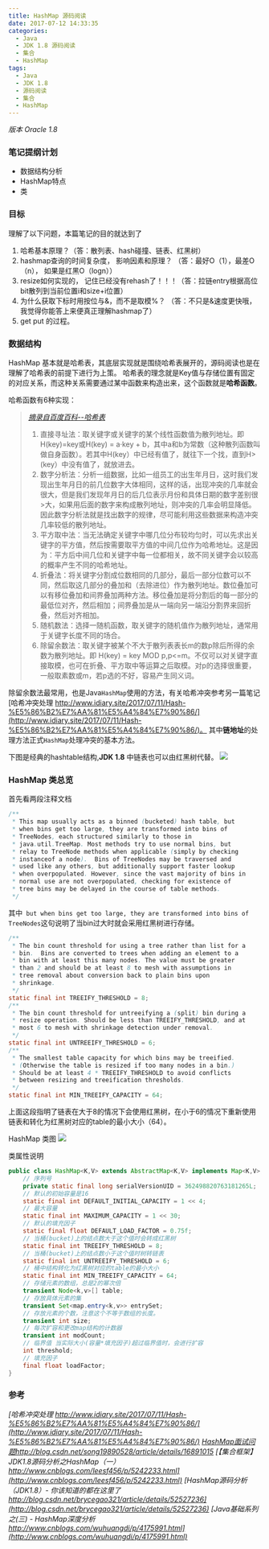 ```yaml
---
title: HashMap 源码阅读
date: 2017-07-12 14:33:35
categories: 
  - Java
  - JDK 1.8 源码阅读
  - 集合
  - HashMap
tags:
  - Java
  - JDK 1.8
  - 源码阅读
  - 集合
  - HashMap
---
```



*版本 Oracle 1.8*

### 笔记提纲计划
- 数据结构分析
- HashMap特点
- 类

### 目标
理解了以下问题，本篇笔记的目的就达到了
1. 哈希基本原理？（答：散列表、hash碰撞、链表、红黑树）
2. hashmap查询的时间复杂度， 影响因素和原理？ （答：最好O（1），最差O（n）， 如果是红黑O（logn））
3. resize如何实现的， 记住已经没有rehash了！！！（答：拉链entry根据高位bit散列到当前位置i和size+i位置）
4. 为什么获取下标时用按位与&，而不是取模%？ （答：不只是&速度更快哦，  我觉得你能答上来便真正理解hashmap了）
5. get put 的过程。

### 数据结构
HashMap 基本就是哈希表，其底层实现就是围绕哈希表展开的，源码阅读也是在理解了哈希表的前提下进行为上策。
哈希表的理念就是Key值与存储位置有固定的对应关系，而这种关系需要通过某中函数来构造出来，这个函数就是**哈希函数**。

<!-- more -->

哈希函数有6种实现：
> *[摘录自百度百科--哈希表](http://baike.baidu.com/link?url=rTB-Z0EPtVD3C3DDs07YL0lveAqK1SvFzVmz31LT3hlLA0dpEJEX0yVJefGKhcumo1XxRckFURuJdY7ewu0O2qLUjeOXmp9bSpdSG1BwgYnQSVxD75bGqCWtrrzXOAoc)*
>1. 直接寻址法：取关键字或关键字的某个线性函数值为散列地址。即H(key)=key或H(key) = a·key + b，其中a和b为常数（这种散列函数叫做自身函数）。若其中H(key）中已经有值了，就往下一个找，直到H>(key）中没有值了，就放进去。
>2. 数字分析法：分析一组数据，比如一组员工的出生年月日，这时我们发现出生年月日的前几位数字大体相同，这样的话，出现冲突的几率就会很大，但是我们发现年月日的后几位表示月份和具体日期的数字差别很>大，如果用后面的数字来构成散列地址，则冲突的几率会明显降低。因此数字分析法就是找出数字的规律，尽可能利用这些数据来构造冲突几率较低的散列地址。
>3. 平方取中法：当无法确定关键字中哪几位分布较均匀时，可以先求出关键字的平方值，然后按需要取平方值的中间几位作为哈希地址。这是因为：平方后中间几位和关键字中每一位都相关，故不同关键字会以较高的概率产生不同的哈希地址。
>4. 折叠法：将关键字分割成位数相同的几部分，最后一部分位数可以不同，然后取这几部分的叠加和（去除进位）作为散列地址。数位叠加可以有移位叠加和间界叠加两种方法。移位叠加是将分割后的每一部分的最低位对齐，然后相加；间界叠加是从一端向另一端沿分割界来回折叠，然后对齐相加。
>5. 随机数法：选择一随机函数，取关键字的随机值作为散列地址，通常用于关键字长度不同的场合。
>6. 除留余数法：取关键字被某个不大于散列表表长m的数p除后所得的余数为散列地址。即 H(key) = key MOD p,p<=m。不仅可以对关键字直接取模，也可在折叠、平方取中等运算之后取模。对p的选择很重要，一般取素数或m，若p选的不好，容易产生同义词。

除留余数法最常用，也是Java`HashMap`使用的方法，有关哈希冲突参考另一篇笔记 [哈希冲突处理 http://www.idiary.site/2017/07/11/Hash-%E5%86%B2%E7%AA%81%E5%A4%84%E7%90%86/](http://www.idiary.site/2017/07/11/Hash-%E5%86%B2%E7%AA%81%E5%A4%84%E7%90%86/)。
其中**链地址**的处理方法正式`HashMap`处理冲突的基本方法。

下图是经典的hashtable结构,**JDK 1.8** 中链表也可以由红黑树代替。
![](http://idiary.oss-cn-zhangjiakou.aliyuncs.com/images/2017-07-12--HashMap-%E6%BA%90%E7%A0%81%E9%98%85%E8%AF%BB/hashtable.jpg)

### HashMap 类总览
首先看两段注释文档
```java
/** 
 * This map usually acts as a binned (bucketed) hash table, but
 * when bins get too large, they are transformed into bins of
 * TreeNodes, each structured similarly to those in
 * java.util.TreeMap. Most methods try to use normal bins, but
 * relay to TreeNode methods when applicable (simply by checking
 * instanceof a node).  Bins of TreeNodes may be traversed and
 * used like any others, but additionally support faster lookup
 * when overpopulated. However, since the vast majority of bins in
 * normal use are not overpopulated, checking for existence of
 * tree bins may be delayed in the course of table methods.
 */
```
其中` but when bins get too large, they are transformed into bins of TreeNodes`这句说明了当bin过大时就会采用红黑树进行存储。
```java
/**
 * The bin count threshold for using a tree rather than list for a
 * bin.  Bins are converted to trees when adding an element to a
 * bin with at least this many nodes. The value must be greater
 * than 2 and should be at least 8 to mesh with assumptions in
 * tree removal about conversion back to plain bins upon
 * shrinkage.
 */
static final int TREEIFY_THRESHOLD = 8;
/**
 * The bin count threshold for untreeifying a (split) bin during a
 * resize operation. Should be less than TREEIFY_THRESHOLD, and at
 * most 6 to mesh with shrinkage detection under removal.
 */
static final int UNTREEIFY_THRESHOLD = 6;
/**
 * The smallest table capacity for which bins may be treeified.
 * (Otherwise the table is resized if too many nodes in a bin.)
 * Should be at least 4 * TREEIFY_THRESHOLD to avoid conflicts
 * between resizing and treeification thresholds.
 */
static final int MIN_TREEIFY_CAPACITY = 64;
```
上面这段指明了链表在大于8的情况下会使用红黑树，在小于6的情况下重新使用链表和转化为红黑树对应的table的最小大小（64）。

HashMap 类图
![](http://idiary.oss-cn-zhangjiakou.aliyuncs.com/images/2017-07-12--HashMap-%E6%BA%90%E7%A0%81%E9%98%85%E8%AF%BB/hashmap-diagram.png)

类属性说明
```java
public class HashMap<K,V> extends AbstractMap<K,V> implements Map<K,V>, Cloneable, Serializable {
    // 序列号
    private static final long serialVersionUID = 362498820763181265L;    
    // 默认的初始容量是16
    static final int DEFAULT_INITIAL_CAPACITY = 1 << 4;   
    // 最大容量
    static final int MAXIMUM_CAPACITY = 1 << 30; 
    // 默认的填充因子
    static final float DEFAULT_LOAD_FACTOR = 0.75f;
    // 当桶(bucket)上的结点数大于这个值时会转成红黑树
    static final int TREEIFY_THRESHOLD = 8; 
    // 当桶(bucket)上的结点数小于这个值时树转链表
    static final int UNTREEIFY_THRESHOLD = 6;
    // 桶中结构转化为红黑树对应的table的最小大小
    static final int MIN_TREEIFY_CAPACITY = 64;
    // 存储元素的数组，总是2的幂次倍
    transient Node<k,v>[] table; 
    // 存放具体元素的集
    transient Set<map.entry<k,v>> entrySet;
    // 存放元素的个数，注意这个不等于数组的长度。
    transient int size;
    // 每次扩容和更改map结构的计数器
    transient int modCount;   
    // 临界值 当实际大小(容量*填充因子)超过临界值时，会进行扩容
    int threshold;
    // 填充因子
    final float loadFactor;
}
```



### 参考
*[哈希冲突处理 http://www.idiary.site/2017/07/11/Hash-%E5%86%B2%E7%AA%81%E5%A4%84%E7%90%86/](http://www.idiary.site/2017/07/11/Hash-%E5%86%B2%E7%AA%81%E5%A4%84%E7%90%86/)*
*[HashMap面试问题http://blog.csdn.net/song19890528/article/details/16891015](http://blog.csdn.net/song19890528/article/details/16891015)*
*[【集合框架】JDK1.8源码分析之HashMap（一） http://www.cnblogs.com/leesf456/p/5242233.html](http://www.cnblogs.com/leesf456/p/5242233.html)*
*[HashMap源码分析（JDK1.8）- 你该知道的都在这里了 http://blog.csdn.net/brycegao321/article/details/52527236](http://blog.csdn.net/brycegao321/article/details/52527236)*
*[Java基础系列之(三) - HashMap深度分析 http://www.cnblogs.com/wuhuangdi/p/4175991.html](http://www.cnblogs.com/wuhuangdi/p/4175991.html)*